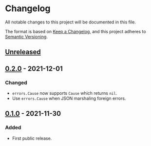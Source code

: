 # Changelog

All notable changes to this project will be documented in this file.

The format is based on [Keep a Changelog](https://keepachangelog.com/en/1.0.0/),
and this project adheres to [Semantic Versioning](https://semver.org/spec/v2.0.0.html).

## [Unreleased]

## [0.2.0] - 2021-12-01

### Changed

- `errors.Cause` now supports `Cause` which returns `nil`.
- Use `errors.Cause` when JSON marshaling foreign errors.

## [0.1.0] - 2021-11-30

### Added

- First public release.

[Unreleased]: https://gitlab.com/tozd/go/errors/-/compare/v0.2.0...main
[0.2.0]: https://gitlab.com/tozd/go/errors/-/compare/v0.1.0...v0.2.0
[0.1.0]: https://gitlab.com/tozd/go/errors/-/tags/v0.1.0

